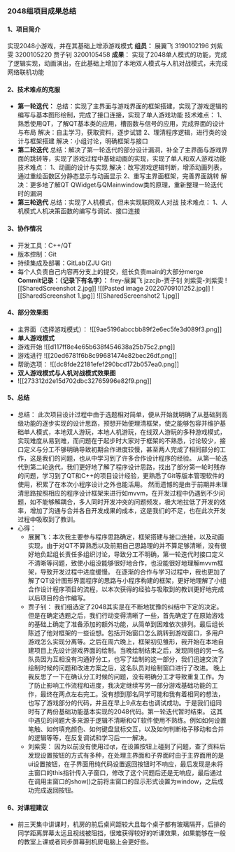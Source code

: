 ### 2048组项目成果总结 ###
#### 1、项目简介 ####
实现2048小游戏，并在其基础上增添游戏模式
**组员：**
展翼飞 3190102196
刘紫雯 3200105220
贾子钊 3200105458
**成果**：
实现了2048单人模式的功能，完成了逻辑实现，动画演出，在此基础上增加了本地双人模式与人机对战模式，未完成网络联机功能

#### 2、技术难点的克服 ####
* **第一轮迭代：**
	总结：实现了主界面与游戏界面的框架搭建，实现了游戏逻辑的编写与基本图形绘制，完成了接口连接，实现了单人游戏功能
	技术难点：
	1、熟悉使用QT，了解QT基本类的应用，槽函数与信号的应用，完成界面的设计与布局
	解决：自主学习，获取资料，逐步试错
	2、理清程序逻辑，进行类的设计与框架搭建
	解决：小组讨论，明确框架与接口
* **第二轮迭代**
	总结：解决了第一轮迭代的部分设计漏洞，补全了主界面与游戏界面的跳转等，实现了游戏过程中基础动画的实现，实现了单人和双人游戏功能
	技术难点：
	1、动画的设计与实现
	解决：改写游戏逻辑判断，增添动画列表，通过重绘函数区分静态显示与动画显示
	2、重写主界面框架，完善界面跳转
	解决：更多地了解QT QWidget与QMainwindow类的原理，重新整理一轮迭代时的漏洞
* **第三轮迭代**
	总结：实现了人机模式，但未实现联网双人对战
	技术难点：
	1、人机模式人机决策函数的编写与调试、接口连接

#### 3、协作情况 ####
* 开发工具：C++/QT 
* 版本控制：Git
* 持续集成及部署：GitLab(ZJU Git)
* 每个人负责自己内容再分支上的提交，组长负责main的大部分merge
**Commit记录：（记录下有名字）：**
frey-展翼飞
jzzcjb-贾子钊
刘紫雯-刘紫雯
![[SharedScreenshot 2.jpg]]
![[Pasted image 20220709101252.jpg]]
![[SharedScreenshot 1.jpg]]
![[SharedScreenshot2 1.jpg]]

#### 4、部分效果图 ####
* 主界面（选择游戏模式）：
![[9ae5196abccbb89f2e6ec5fe3d089f3.png]]
* **单人游戏模式**
* 游戏开始
 ![[d117ff8e4e65b638f454638a25b75c2.png]]
* 游戏进行
![[20ed6781f6b8c99681474e82bec26df.png]]
* 帮助选项：
	![[dc8fde22181efef290bcd172b057ea0.png]]
* **双人游戏模式与人机对战模式效果图**
* ![[273312d2e15d702dbc32765996e82f9.png]]

#### 5、总结 ####
* 总结：
	此次项目设计过程中由于选题相对简单，便从开始就明确了从基础到高级功能的逐步实现的设计思路，预想开始便理清框架，使之能够包容并维护基础单人模式，本地双人游玩，本地人机游玩，在线双人游玩的多种游戏模式，实现难度从易到难，而问题在于起步时大家对于框架的不熟悉，讨论较少，接口定义与分工不够明确导致初期合作进度较慢，甚至两人完成了相同部分的工作，这是我们的问题，也从中学习到了许多合作设计程序的经验。
	从第一轮迭代到第二轮迭代，我们更好地了解了程序设计思路，找出了部分第一轮时残存的问题，学习到了QT和C++的项目设计经验，更熟悉了Git等版本管理软件的使用，积累了在本次小程序设计之外也能活用。
	然而遗憾的是由于前期并未理清思路按照相应的程序设计框架来进行如mvvm，在开发过程中仍遇到不少问题，如不能够解耦合，多人同时开发冲突的问题频发，极大地拉低了开发的效率，增加了沟通与合并各自开发成果的成本，这是我们的不足，也在此次开发过程中吸取到了教训。
* 心得：
	* 展翼飞：本次我主要参与程序思路确定，框架搭建与接口连接，以及动画实现，由于对QT不算熟悉以及前期自己思路理的并不算足够清晰，没有很好地负起组长责任多组织讨论，导致分工不明确，第一轮迭代时接口定义不清晰等问题，致使小组没能够很好地合作，也没能很好地理解mvvm框架，导致开发过程中进度缓慢。
	  在逐渐的合作与学习过程中，我也更加了解了QT设计图形界面程序的思路与小程序构建的框架，更好地理解了小组合作设计程序项目的流程，以本次获得的经验与吸取到的教训更好地完成以后项目的合作编写。
	* 贾子钊：
	  我们组选定了2048其实是在不断地犹豫的纠结中下定的决定。但是在确定选题之后，我们行动变得清晰了一些，首先确定了在原始游戏的基础上确定了准备添加的额外功能，从简单到困难依次排列。最后组长陈述了他对框架的一些设想。包括开始窗口怎么跳转到游戏窗口，多用户游戏怎么实现分离等。之后在周六晚上，框架初见雏形，我开始在本地自建项目上先设计游戏界面的绘制。当晚绘制结束之后，发现同组的另一名队员因为互相没有沟通好分工，也写了绘制的这一部分，我们迅速交流了绘制时候的问题和改进方案之后，这名队员对绘制窗口进行了改进。
	  晚上我反思了一下在确认分工时候的问题，没有明确分工才导致重复工作。为了防止影响工作流程和进度，我决定继续写另一部分游戏基础功能的工作，最终在两点左右完工。没有想到那名同学可能和我有着相同的想法，也写了游戏部分的代码，并且在早上9点左右也调试成功。于是我们组同时有了两份基础功能基本实现的2048代码。第一轮迭代暂时结束。
	  这其中遇见的问题大多来源于逻辑不清晰和QT软件使用不熟练。例如如何设置笔触、如何填充颜色、如何键盘鼠标交互，以及如何判断格子移动和合并的逻辑等等，在反复调试和学习后一一解决。
	* 刘紫雯：
	  因为以前没有使用过qt，在设置按钮上碰到了问题，查了资料后发现设置按钮的方式有多种，在处理主界面和子界面时由于主界面用的是ui设置按钮，在子界面用纯代码设置返回按钮时不响应，最后发现是未将主窗口的this指针传入子窗口，修改了这个问题后还是无响应，最后通过在调用主窗口的show()之前将主窗口的显示形式设置为window，之后成功完成返回按钮。
	  
#### 6、对课程建议 ####
* 前三天集中讲课时，机房的前后桌间距较大且每个桌子都有玻璃隔开，后排的同学距离屏幕太远且视线被阻挡，很难获得较好的听课效果，如果能够在一般的教室上课或者同步屏幕到机房电脑上会更好些。